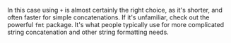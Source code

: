 In this case using `+` is almost certainly the right choice, as it's shorter,
and often faster for simple concatenations. If it's unfamiliar, check out the powerful `fmt` package.
It's what people typically use for more complicated string concatenation and other string formatting needs.
